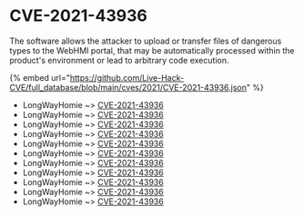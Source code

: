 # CVE-2021-43936

The software allows the attacker to upload or transfer files of dangerous types to the WebHMI portal, that may be automatically processed within the product's environment or lead to arbitrary code execution.

{% embed url="https://github.com/Live-Hack-CVE/full_database/blob/main/cves/2021/CVE-2021-43936.json" %}


* LongWayHomie ~> [CVE-2021-43936](https://www.alice-snow.ru/2021/database/cve-2021-43936/cve-2021-43936-longwayhomie)
* LongWayHomie ~> [CVE-2021-43936](https://www.alice-snow.ru/2021/database/cve-2021-43936/cve-2021-43936-longwayhomie)
* LongWayHomie ~> [CVE-2021-43936](https://www.alice-snow.ru/2021/database/cve-2021-43936/cve-2021-43936-longwayhomie)
* LongWayHomie ~> [CVE-2021-43936](https://www.alice-snow.ru/2021/database/cve-2021-43936/cve-2021-43936-longwayhomie)
* LongWayHomie ~> [CVE-2021-43936](https://www.alice-snow.ru/2021/database/cve-2021-43936/cve-2021-43936-longwayhomie)
* LongWayHomie ~> [CVE-2021-43936](https://www.alice-snow.ru/2021/database/cve-2021-43936/cve-2021-43936-longwayhomie)
* LongWayHomie ~> [CVE-2021-43936](https://www.alice-snow.ru/2021/database/cve-2021-43936/cve-2021-43936-longwayhomie)
* LongWayHomie ~> [CVE-2021-43936](https://www.alice-snow.ru/2021/database/cve-2021-43936/cve-2021-43936-longwayhomie)
* LongWayHomie ~> [CVE-2021-43936](https://www.alice-snow.ru/2021/database/cve-2021-43936/cve-2021-43936-longwayhomie)
* LongWayHomie ~> [CVE-2021-43936](https://www.alice-snow.ru/2021/database/cve-2021-43936/cve-2021-43936-longwayhomie)
* LongWayHomie ~> [CVE-2021-43936](https://www.alice-snow.ru/2021/database/cve-2021-43936/cve-2021-43936-longwayhomie)